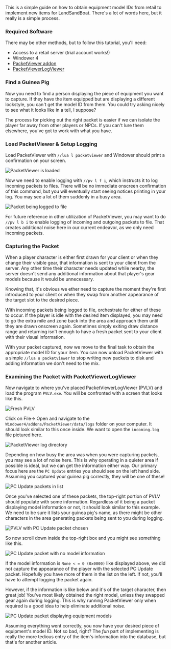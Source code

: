 This is a simple guide on how to obtain equipment model IDs from retail to implement new items for LandSandBoat. There's a lot of words here, but it really is a simple process.

### Required Software

There may be other methods, but to follow this tutorial, you'll need:

* Access to a retail server (trial account works!)
* Windower 4
* [PacketViewer addon](https://github.com/z16/Addons/tree/master/PacketViewer)
* [PacketViewerLogViewer](https://github.com/ZeromusXYZ/PacketViewerLogViewer/releases)

### Find a Guinea Pig

Now you need to find a person displaying the piece of equipment you want to capture. If they have the item equipped but are displaying a different lockstyle, you can't get the model ID from them. You could try asking nicely to see what it looks like in a tell, I suppose?

The process for picking out the right packet is easier if we can isolate the player far away from other players or NPCs. If you can't lure them elsewhere, you've got to work with what you have.

### Load PacketViewer & Setup Logging

Load PacketViewer with `//lua l packetviewer` and Windower should print a confirmation on your screen.

![PacketViewer is loaded](https://i.imgur.com/C0VVkCt.png)

Now we need to enable logging with `//pv l f i`, which instructs it to log incoming packets to files. There will be no immediate onscreen confirmation of this command, but you will eventually start seeing notices printing in your log. You may see a lot of them suddenly in a busy area.

![Packet being logged to file](https://i.imgur.com/O3sHnih.png)

For future reference in other utilization of PacketViewer, you may want to do `//pv l b i` to enable logging of incoming and outgoing packets to file. That creates additional noise here in our current endeavor, as we only need incoming packets.

### Capturing the Packet

When a player character is either first drawn for your client or when they change their visible gear, that information is sent to your client from the server. Any other time their character needs updated while nearby, the server doesn't send any additional information about that player's gear models because it would be unnecessary.

Knowing that, it's obvious we ether need to capture the moment they're first introduced to your client or when they swap from another appearance of the target slot to the desired piece. 

With incoming packets being logged to file, orchestrate for either of these to occur. If the player is idle with the desired item displayed, you may need to go the extra mile and zone back into the area and approach them until they are drawn onscreen again. Sometimes simply exiting draw distance range and returning isn't enough to have a fresh packet sent to your client with their visual information.

With your packet captured, now we move to the final task to obtain the appropriate model ID for your item. You can now unload PacketViewer with a simple `//lua u packetviewer` to stop writing new packets to disk and adding information we don't need to the mix.

### Examining the Packet with PacketViewerLogViewer

Now navigate to where you've placed PacketViewerLogViewer (PVLV) and load the program `PVLV.exe`. You will be confronted with a screen that looks like this.

![Fresh PVLV](https://i.imgur.com/xIKIlqu.png)

Click on File-> Open and navigate to the `Windower4/addons/PacketViewer/data/logs` folder on your computer. It should look similar to this once inside. We want to open the `incoming.log` file pictured here.

![PacketViewer log directory](https://i.imgur.com/ytdONfm.png)

Depending on how busy the area was when you were capturing packets, you may see a lot of noise here. This is why operating in a quieter area if possible is ideal, but we can get the information either way. Our primary focus here are the `PC Update` entries you should see on the left hand side. Assuming you captured your guinea pig correctly, they will be one of these!

![PC Update packets in list](https://i.imgur.com/hXL3f7J.png)

Once you've selected one of these packets, the top-right portion of PVLV should populate with some information. Regardless of it being a packet displaying model information or not, it should look similar to this example. We need to be sure it lists your guinea pig's name, as there might be other characters in the area generating packets being sent to you during logging.

![PVLV with PC Update packet chosen](https://i.imgur.com/Y7g9zpZ.png)

So now scroll down inside the top-right box and you might see something like this.

![PC Update packet with no model information](https://i.imgur.com/Fx1Q4Vo.png)

If the model information is `None < = 0 (0x0000)` like displayed above, we did not capture the appearance of the player with the selected PC Update packet. Hopefully you have more of them in the list on the left. If not, you'll have to attempt logging the packet again.

However, if the information is like below and it's of the target character, then great job! You've most likely obtained the right model, unless they swapped gear again during logging. This is why running PacketViewer only when required is a good idea to help eliminate additional noise.

![PC Update packet displaying equipment models](https://i.imgur.com/rHV62uH.png)

Assuming everything went correctly, you now have your desired piece of equipment's model ID. Not so bad, right? The _fun_ part of implementing is really the more tedious entry of the item's information into the database, but that's for another article.

